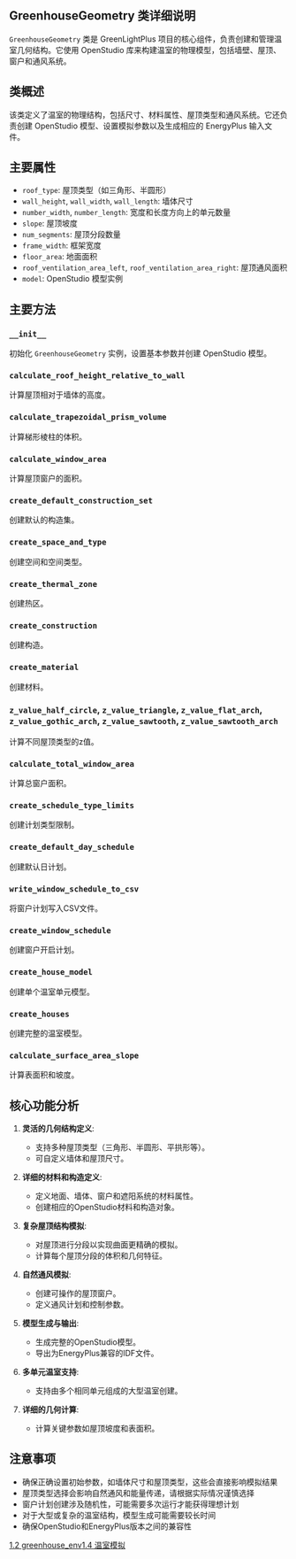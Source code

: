 ## GreenhouseGeometry 类详细说明

`GreenhouseGeometry` 类是 GreenLightPlus 项目的核心组件，负责创建和管理温室几何结构。它使用 OpenStudio 库来构建温室的物理模型，包括墙壁、屋顶、窗户和通风系统。

## 类概述[](#class-overview)

该类定义了温室的物理结构，包括尺寸、材料属性、屋顶类型和通风系统。它还负责创建 OpenStudio 模型、设置模拟参数以及生成相应的 EnergyPlus 输入文件。

## 主要属性[](#main-attributes)

+   `roof_type`: 屋顶类型（如三角形、半圆形）
+   `wall_height`, `wall_width`, `wall_length`: 墙体尺寸
+   `number_width`, `number_length`: 宽度和长度方向上的单元数量
+   `slope`: 屋顶坡度
+   `num_segments`: 屋顶分段数量
+   `frame_width`: 框架宽度
+   `floor_area`: 地面面积
+   `roof_ventilation_area_left`, `roof_ventilation_area_right`: 屋顶通风面积
+   `model`: OpenStudio 模型实例

## 主要方法[](#main-methods)

### `__init__`[](#__init__)

初始化 `GreenhouseGeometry` 实例，设置基本参数并创建 OpenStudio 模型。

### `calculate_roof_height_relative_to_wall`[](#calculate_roof_height_relative_to_wall)

计算屋顶相对于墙体的高度。

### `calculate_trapezoidal_prism_volume`[](#calculate_trapezoidal_prism_volume)

计算梯形棱柱的体积。

### `calculate_window_area`[](#calculate_window_area)

计算屋顶窗户的面积。

### `create_default_construction_set`[](#create_default_construction_set)

创建默认的构造集。

### `create_space_and_type`[](#create_space_and_type)

创建空间和空间类型。

### `create_thermal_zone`[](#create_thermal_zone)

创建热区。

### `create_construction`[](#create_construction)

创建构造。

### `create_material`[](#create_material)

创建材料。

### `z_value_half_circle`, `z_value_triangle`, `z_value_flat_arch`, `z_value_gothic_arch`, `z_value_sawtooth`, `z_value_sawtooth_arch`[](#z_value_half_circle-z_value_triangle-z_value_flat_arch-z_value_gothic_arch-z_value_sawtooth-z_value_sawtooth_arch)

计算不同屋顶类型的z值。

### `calculate_total_window_area`[](#calculate_total_window_area)

计算总窗户面积。

### `create_schedule_type_limits`[](#create_schedule_type_limits)

创建计划类型限制。

### `create_default_day_schedule`[](#create_default_day_schedule)

创建默认日计划。

### `write_window_schedule_to_csv`[](#write_window_schedule_to_csv)

将窗户计划写入CSV文件。

### `create_window_schedule`[](#create_window_schedule)

创建窗户开启计划。

### `create_house_model`[](#create_house_model)

创建单个温室单元模型。

### `create_houses`[](#create_houses)

创建完整的温室模型。

### `calculate_surface_area_slope`[](#calculate_surface_area_slope)

计算表面积和坡度。

## 核心功能分析[](#core-functionality-analysis)

1.  **灵活的几何结构定义**:
    
    +   支持多种屋顶类型（三角形、半圆形、平拱形等）。
    +   可自定义墙体和屋顶尺寸。
2.  **详细的材料和构造定义**:
    
    +   定义地面、墙体、窗户和遮阳系统的材料属性。
    +   创建相应的OpenStudio材料和构造对象。
3.  **复杂屋顶结构模拟**:
    
    +   对屋顶进行分段以实现曲面更精确的模拟。
    +   计算每个屋顶分段的体积和几何特征。
4.  **自然通风模拟**:
    
    +   创建可操作的屋顶窗户。
    +   定义通风计划和控制参数。
5.  **模型生成与输出**:
    
    +   生成完整的OpenStudio模型。
    +   导出为EnergyPlus兼容的IDF文件。
6.  **多单元温室支持**:
    
    +   支持由多个相同单元组成的大型温室创建。
7.  **详细的几何计算**:
    
    +   计算关键参数如屋顶坡度和表面积。

## 注意事项[](#considerations)

+   确保正确设置初始参数，如墙体尺寸和屋顶类型，这些会直接影响模拟结果
+   屋顶类型选择会影响自然通风和能量传递，请根据实际情况谨慎选择
+   窗户计划创建涉及随机性，可能需要多次运行才能获得理想计划
+   对于大型或复杂的温室结构，模型生成可能需要较长时间
+   确保OpenStudio和EnergyPlus版本之间的兼容性

[1.2 greenhouse\_env](https://botanicbyte.com/Code_Structure/core/greenhouse_env "1.2 greenhouse_env")[1.4 温室模拟](https://botanicbyte.com/Code_Structure/core/greenlight_energyplus_simulation "1.4 温室模拟")